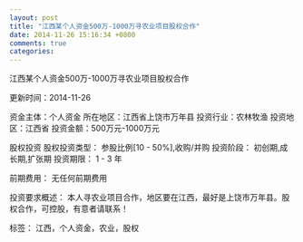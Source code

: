 ```yaml
---
layout: post
title: "江西某个人资金500万-1000万寻农业项目股权合作"
date: 2014-11-26 15:16:34 +0800
comments: true
categories: 
---
```

江西某个人资金500万-1000万寻农业项目股权合作



更新时间：2014-11-26

资金主体：个人资金
所在地区：江西省上饶市万年县
投资行业：农林牧渔
投资地区：江西省
投资金额：500万元-1000万元

股权投资
股权投资类型：
                            参股比例[10 - 50%],收购/并购 
                                                                                投资阶段：
                            初创期,成长期,扩张期 
                                                                                                                                        投资期限：
                            1 - 3 年

前期费用：
无任何前期费用

投资要求概述：
本人寻农业项目合作，地区要在江西，最好是上饶市万年县。股权合作，可控股，有意者请联系！

标签：
江西，个人资金，农业，股权

